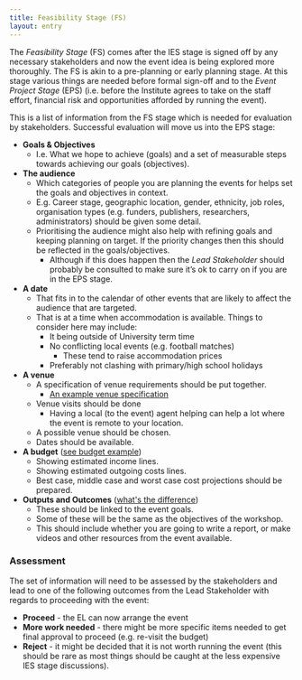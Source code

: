 ```yaml
---
title: Feasibility Stage (FS)
layout: entry
---
```

The _Feasibility Stage_ (FS) comes after the IES stage is signed off by any necessary stakeholders and now the event idea is being explored more thoroughly. The FS is akin to a pre-planning or early planning stage. At this stage various things are needed before formal sign-off and to the _Event Project Stage_ (EPS) (i.e. before the Institute agrees to take on the staff effort, financial risk and opportunities afforded by running the event).

This is a list of information from the FS stage which is needed for evaluation by stakeholders. Successful evaluation will move us into the EPS stage:

* __Goals & Objectives__
  * I.e. What we hope to achieve (goals) and a set of measurable steps towards achieving our goals (objectives).
* __The audience__
  * Which categories of people you are planning the events for helps set the goals and objectives in context.
  * E.g. Career stage, geographic location, gender, ethnicity, job roles, organisation types (e.g. funders, publishers, researchers, administrators) should be given some detail.
  * Prioritising the audience might also help with refining goals and keeping planning on target. If the priority changes then this should be reflected in the goals/objectives. 
    * Although if this does happen then the _Lead Stakeholder_ should probably be consulted to make sure it’s ok to carry on if you are in the EPS stage.
* __A date__ 
  * That fits in to the calendar of other events that are likely to affect the audience that are targeted.
  * That is at a time when accommodation is available. Things to consider here may include:
    * It being outside of University term time
    * No conflicting local events (e.g. football matches)
      * These tend to raise accommodation prices
    * Preferably not clashing with primary/high school holidays
* __A venue__
  * A specification of venue requirements should be put together.
     * [An example venue specification](https://docs.google.com/document/d/1BJsjr4Y-cTBeEEjV5A_VVQ2hZIPsgBivhpin8gLJyb4/edit#heading=h.g6gccho600xq)
  * Venue visits should be done
     * Having a local (to the event) agent helping can help a lot where the event is remote to your location.
  * A possible venue should be chosen.
  * Dates should be available.
* __A budget__ ([see budget example](https://docs.google.com/spreadsheets/d/1aM2pPFgV2kurA4G7L8AT1GTyeWRj2fo3ner_jsTzSEU/edit#gid=0))
  * Showing estimated income lines.
  * Showing estimated outgoing costs lines.
  * Best case, middle case and worst case cost projections should be prepared.
* __Outputs and Outcomes__ ([what's the difference](https://hbr.org/2012/11/its-not-just-semantics-managing-outcomes))
  * These should be linked to the event goals.
  * Some of these will be the same as the objectives of the workshop.
  * This should include whether you are going to write a report, or make videos and other resources from the event available.

### Assessment

The set of information will need to be assessed by the stakeholders and lead to one of the following outcomes from the Lead Stakeholder with regards to proceeding with the event:

* __Proceed__ - the EL can now arrange the event
* __More work needed__ - there might be more specific items needed to get final approval to proceed (e.g. re-visit the budget)
* __Reject__ - it might be decided that it is not worth running the event (this should be rare as most things should be caught at the less expensive IES stage discussions).






